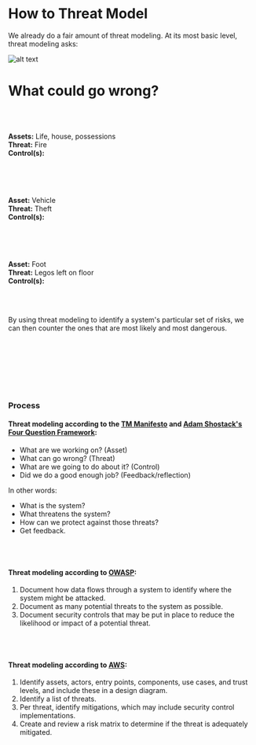
# How to Threat Model

We already do a fair amount of threat modeling. At its most basic level, threat modeling asks:

![alt text](/images/pez-gun.png "They'll take my Pez from my cold, dead hands.")<br>

# What could go wrong?

<br /><br />

**Assets:** Life, house, possessions <br />
**Threat:** Fire <br />
**Control(s):** 

<br /><br /><br />

**Asset:** Vehicle <br />
**Threat:** Theft <br />
**Control(s):** 

<br /><br /><br />

**Asset:** Foot <br />
**Threat:** Legos left on floor <br />
**Control(s):** 

<br /><br />

By using threat modeling to identify a system's particular set of risks, we can then counter the ones that are most likely and most dangerous.

<br /><br /><br /><br /><br /><br />

### Process

#### Threat modeling according to the [TM Manifesto](https://www.threatmodelingmanifesto.org) and [Adam Shostack's Four Question Framework](https://github.com/adamshostack/4QuestionFrame):

* What are we working on? (Asset)
* What can go wrong? (Threat)
* What are we going to do about it? (Control)
* Did we do a good enough job? (Feedback/reflection)

In other words:
* What is the system?
* What threatens the system?
* How can we protect against those threats?
* Get feedback.

<br /><br />

#### Threat modeling according to [OWASP](https://cheatsheetseries.owasp.org/cheatsheets/Threat_Modeling_Cheat_Sheet.html):

1. Document how data flows through a system to identify where the system might be attacked.
1. Document as many potential threats to the system as possible.
1. Document security controls that may be put in place to reduce the likelihood or impact of a potential threat.

<br /><br />

#### Threat modeling according to [AWS](https://aws.amazon.com/blogs/security/how-to-approach-threat-modeling/):

1. Identify assets, actors, entry points, components, use cases, and trust levels, and include these in a design diagram.
1. Identify a list of threats.
1. Per threat, identify mitigations, which may include security control implementations.
1. Create and review a risk matrix to determine if the threat is adequately mitigated.


